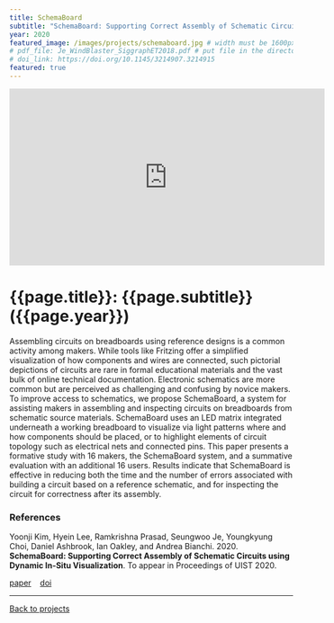 ```yaml
---
title: SchemaBoard
subtitle: "SchemaBoard: Supporting Correct Assembly of Schematic Circuits using Dynamic In-Situ Visualization"
year: 2020
featured_image: /images/projects/schemaboard.jpg # width must be 1600px	
# pdf_file: Je_WindBlaster_SiggraphET2018.pdf # put file in the directory FILES
# doi_link: https://doi.org/10.1145/3214907.3214915
featured: true
---
```


<iframe width="560" height="315" src="https://www.youtube.com/embed/JbrhlfrhZ9Y" frameborder="0" allow="accelerometer; autoplay; encrypted-media; gyroscope; picture-in-picture" allowfullscreen></iframe>

<!-- DO NOT CHANGE MANUALLY -->
# {{page.title}}: {{page.subtitle}} ({{page.year}})

Assembling circuits on breadboards using reference designs is a common activity among makers. While tools like Fritzing offer a simplified visualization of how components and wires are connected, such pictorial depictions of circuits are rare in formal educational materials and the vast bulk of online technical documentation. Electronic schematics are more common but are perceived as challenging and confusing by novice makers. To improve access to schematics, we propose SchemaBoard, a system for assisting makers in assembling and inspecting circuits on breadboards from schematic source materials. SchemaBoard uses an LED matrix integrated underneath a working breadboard to visualize via light patterns where and how components should be placed, or to highlight elements of circuit topology such as electrical nets and connected pins. This paper presents a formative study with 16 makers, the SchemaBoard system, and a summative evaluation with an additional 16 users. Results indicate that SchemaBoard is effective in reducing both the time and the number of errors associated with building a circuit based on a reference schematic, and for inspecting the circuit for correctness after its assembly.

### References

Yoonji Kim, Hyein Lee, Ramkrishna Prasad, Seungwoo Je, Youngkyung Choi, Daniel Ashbrook, Ian Oakley, and Andrea Bianchi. 2020. **SchemaBoard: Supporting Correct Assembly of Schematic Circuits using Dynamic In-Situ Visualization**. To appear in Proceedings of UIST 2020.

<!-- DO NOT CHANGE MANUALLY -->
<a href="{{ site.url }}/files/{{ page.year }}/{{ page.pdf_file }}" target="_blank">paper</a>&nbsp;&nbsp;&nbsp;
<a href="{{ page.doi_link }}" target="_blank">doi</a>

--- 

<a href="/index.html" class="button button--large">Back to projects</a>
